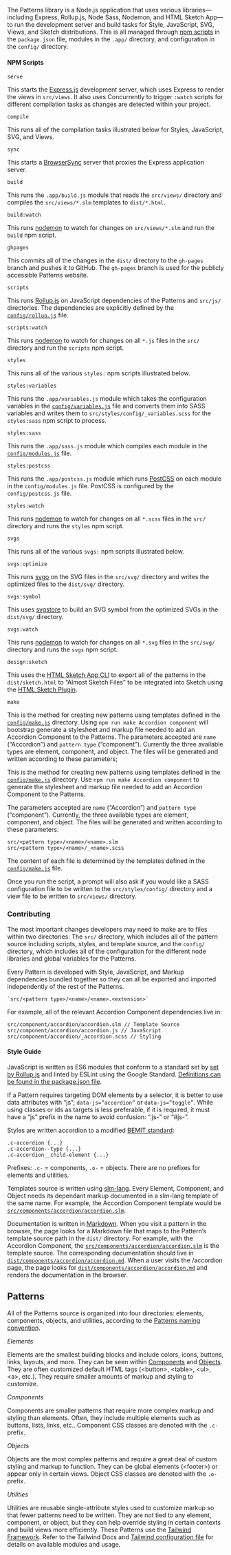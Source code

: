 The Patterns library is a Node.js application that uses various libraries—including Express, Rollup.js, Node Sass, Nodemon, and HTML Sketch App—to run the development server and build tasks for Style, JavaScript, SVG, Views, and Sketch distributions. This is all managed through [npm scripts](https://docs.npmjs.com/misc/scripts) in the `package.json` file, modules in the `.app/` directory, and configuration in the `config/` directory.

#### NPM Scripts

    serve

This starts the [Express.js](https://expressjs.com/) development server, which uses Express to render the views in `src/views`. It also uses Concurrently to trigger `:watch` scripts for different compilation tasks as changes are detected within your project.

    compile

This runs all of the compilation tasks illustrated below for Styles, JavaScript, SVG, and Views.

    sync

This starts a [BrowserSync](https://browsersync.io/) server that proxies the Express application server.

    build

This runs the `.app/build.js` module that reads the `src/views/` directory and compiles the `src/views/*.slm` templates to `dist/*.html`.

    build:watch

This runs [nodemon](https://nodemon.io/) to watch for changes on `src/views/*.slm` and run the `build` npm script.

    ghpages

This commits all of the changes in the `dist/` directory to the `gh-pages` branch and pushes it to GitHub. The `gh-pages` branch is used for the publicly accessible Patterns website.

    scripts

This runs [Rollup.js](https://rollupjs.org) on JavaScript dependencies of the Patterns and `src/js/` directories. The dependencies are explicitly defined by the [`config/rollup.js`](https://github.com/CityOfNewYork/ACCESS-NYC-PATTERNS/blob/master/config/rollup.js) file.

    scripts:watch

This runs [nodemon](https://nodemon.io/) to watch for changes on all `*.js` files in the `src/` directory and run the `scripts` npm script.

    styles

This runs all of the various `styles:` npm scripts illustrated below.

    styles:variables

This runs the `.app/variables.js` module which takes the configuration variables in the [`config/variables.js`](https://github.com/CityOfNewYork/ACCESS-NYC-PATTERNS/blob/master/config/variables.js) file and converts them into SASS variables and writes them to `src/styles/config/_variables.scss` for the `styles:sass` npm script to process.

    styles:sass

This runs the `.app/sass.js` module which compiles each module in the [`config/modules.js`](https://github.com/CityOfNewYork/ACCESS-NYC-PATTERNS/blob/master/config/modules.js) file.

    styles:postcss

This runs the `.app/postcss.js` module  which runs [PostCSS](https://postcss.org/) on each module in the `config/modules.js` file. PostCSS is configured by the `config/postcss.js` file.

    styles:watch

This runs [nodemon](https://nodemon.io/) to watch for changes on all `*.scss` files in the `src/` directory and runs the `styles` npm script.

    svgs

This runs all of the various `svgs:` npm scripts illustrated below.

    svgs:optimize

This runs [svgo](https://github.com/svg/svgo) on the SVG files in the `src/svg/` directory and writes the optimized files to the `dist/svg/` directory.

    svgs:symbol

This uses [svgstore](https://www.npmjs.com/package/svgstore) to build an SVG symbol from the optimized SVGs in the `dist/svg/` directory.

    svgs:watch

This runs [nodemon](https://nodemon.io/) to watch for changes on all `*.svg` files in the `src/svg/` directory and runs the `svgs` npm script.

    design:sketch

This uses the [HTML Sketch App CLI](https://github.com/seek-oss/html-sketchapp-cli) to export all of the patterns in the `dist/sketch.html` to “Almost Sketch Files” to be integrated into Sketch using the [HTML Sketch Plugin](https://github.com/brainly/html-sketchapp).

    make

This is the method for creating new patterns using templates defined in the [`config/make.js`](https://github.com/CityOfNewYork/ACCESS-NYC-PATTERNS/blob/master/config/make.js) directory. Using `npm run make Accordion component` will bootstrap generate a stylesheet and markup file needed to add an Accordion Component to the Patterns. The parameters accepted are `name` (“Accordion”) and `pattern type` (“component”). Currently the three available types are element, component, and object. The files will be generated and written according to these parameters;

This is the method for creating new patterns using templates defined in the [`config/make.js`](https://github.com/CityOfNewYork/ACCESS-NYC-PATTERNS/blob/master/config/make.js) directory. Use `npm run make Accordion component` to generate the stylesheet and markup file needed to add an Accordion Component to the Patterns.

The parameters accepted are `name` (“Accordion”) and `pattern type` (“component”). Currently, the three available types are element, component, and object. The files will be generated and written according to these parameters:

    src/<pattern type>/<name>/<name>.slm
    src/<pattern type>/<name>/_<name>.scss

The content of each file is determined by the templates defined in the [`config/make.js`](https://github.com/CityOfNewYork/ACCESS-NYC-PATTERNS/blob/master/config/make.js) file.

Once you run the script, a prompt will also ask if you would like a SASS configuration file to be written to the `src/styles/config/` directory and a view file to be written to `src/views/` directory.

### Contributing

The most important changes developers may need to make are to files within two directories: The `src/` directory, which includes all of the pattern source including scripts, styles, and template source, and the `config/` directory, which includes all of the configuration for the different node libraries and global variables for the Patterns.

Every Pattern is developed with Style, JavaScript, and Markup dependencies bundled together so they can all be exported and imported independently of the rest of the Patterns.

    `src/<pattern type>/<name>/<name>.<extension>`

For example, all of the relevant Accordion Component dependencies live in:

    src/component/accordion/accordion.slm // Template Source
    src/component/accordion/accordion.js // JavaScript
    src/component/accordion/_accordion.scss // Styling

#### Style Guide

JavaScript is written as ES6 modules that conform to a standard set by [set by Rollup.js](https://rollupjs.org/guide/en#faqs) and linted by ESLint using the Google Standard. [Definitions can be found in the package.json file](https://github.com/CityOfNewYork/ACCESS-NYC-PATTERNS/blob/master/package.json).

If a Pattern requires targeting DOM elements by a selector, it is better to use data attributes with “js”; `data-js=”accordion”` or `data-js=”toggle”`. While using classes or ids as targets is less preferable, if it is required, it must have a “js” prefix in the name to avoid confusion: “.js-” or “#js-”.

Styles are written accordion to a modified [BEMIT standard](https://csswizardry.com/2015/08/bemit-taking-the-bem-naming-convention-a-step-further/):

    .c-accordion {...}
    .c-accordion--type {...}
    .c-accordion__child-element {...}

Prefixes: `.c-` = components, `.o-` = objects. There are no prefixes for elements and utilities.

Templates source is written using [slm-lang](https://github.com/slm-lang/slm). Every Element, Component, and Object needs its dependant markup documented in a slm-lang template of the same name. For example, the Accordion Component template would be [`src/components/accordion/accordion.slm`](https://github.com/CityOfNewYork/ACCESS-NYC-PATTERNS/blob/master/src/components/accordion/accordion.slm).

Documentation is written in [Markdown](https://daringfireball.net/projects/markdown/syntax). When you visit a pattern in the browser, the page looks for a Markdown file that maps to the Pattern’s template source path in the `dist/` directory. For example, with the Accordion Component, the [`src/components/accordion/accordion.slm`](https://github.com/CityOfNewYork/ACCESS-NYC-PATTERNS/blob/master/src/components/accordion/accordion.slm) is the template source. The corresponding  documentation should live in [`dist/components/accordion/accordion.md`](https://github.com/CityOfNewYork/ACCESS-NYC-PATTERNS/blob/master/dist/components/accordion/accordion.md). When a user visits the /accordion page, the page looks for [`dist/components/accordion/accordion.md`](https://github.com/CityOfNewYork/ACCESS-NYC-PATTERNS/blob/master/dist/components/accordion/accordion.md) and renders the documentation in the browser.

## Patterns

All of the Patterns source is organized into four directories: elements, components, objects, and utilities, according to the [Patterns naming convention](about#naming-convention).

_Elements_

Elements are the smallest building blocks and include colors, icons, buttons, links, layouts, and more. They can be seen within [Components](#components) and [Objects](#objects). They are often customized default HTML tags (&lt;button&gt;,  &lt;table&gt;, &lt;ul&gt;, &lt;a&gt;, etc.). They require smaller amounts of markup and styling to customize.

_Components_

Components are smaller patterns that require more complex markup and styling than elements. Often, they include multiple elements such as buttons, lists, links, etc.. Component CSS classes are denoted with the `.c-` prefix.

_Objects_

Objects are the most complex patterns and require a great deal of custom styling and markup to function. They can be global elements (&lt;footer&gt;) or appear only in certain views. Object CSS classes are denoted with the `.o-` prefix.

_Utilities_

Utilities are reusable single-attribute styles used to customize markup so that fewer patterns need to be written. They are not tied to any element, component, or object, but they can help override styling in certain contexts and build views more efficiently. These Patterns use the [Tailwind Framework](https://tailwindcss.com/). Refer to the Tailwind Docs and [Tailwind configuration file](https://github.com/CityOfNewYork/ACCESS-NYC-PATTERNS/blob/master/config/tailwind.js) for details on available modules and usage.
